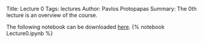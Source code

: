 Title: Lecture 0
Tags: lectures
Author: Pavlos Protopapas
Summary: The 0th lecture is an overview of the course.

The following notebook can be downloaded [here]({filename}/../../notebooks/Lecture0.ipynb).
{% notebook Lecture0.ipynb %}